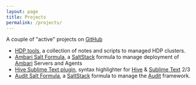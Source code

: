 ```yaml
---
layout: page
title: Projects
permalink: /projects/
---
```


A couple of "active" projects on [GitHub](https://github.com/glinmac)

 * [HDP tools], a collection of notes and scripts to managed HDP clusters.
 * [Ambari Salt Formula](https://github.com/glinmac/ambari-formula), a [SaltStack] formula to manage deployment of [Ambari] Servers and Agents
 * [Hive Sublime Text plugin](https://github.com/glinmac/hive-sublime-text), syntax highlighter for [Hive] & [Sublime Text] 2/3
 * [Audit Salt Formula](https://github.com/glinmac/audit-formula), a [SaltStack] formula to manage the [Audit] framework.

[Hive]: http://hive.apache.org
[Sublime Text]: https://www.sublimetext.com
[HDP Tools]: https://github.com/glinmac/hdp-tools
[SaltStack]: https://docs.saltstack.com/en/latest/
[Ambari Salt Formula]: https://github.com/glinmac/ambari-formula
[Ambari]: http://ambari.apache.org/
[Audit Salt Formula]: https://github.com/glinmac/audit-formula
[Audit]: https://people.redhat.com/sgrubb/audit/
